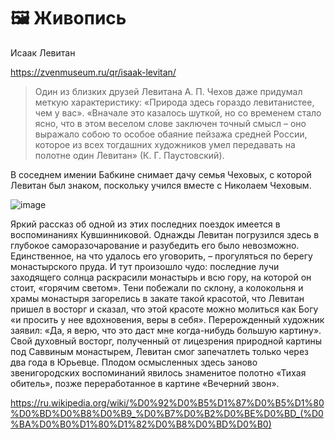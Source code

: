 
# 🖼️ Живопись




Исаак Левитан

https://zvenmuseum.ru/qr/isaak-levitan/


> Один из близких друзей Левитана А. П. Чехов даже придумал меткую характеристику: «Природа здесь гораздо левитанистее, чем у вас». «Вначале это казалось шуткой, но со временем стало ясно, что в этом веселом слове заключен точный смысл – оно выражало собою то особое обаяние пейзажа средней России, которое из всех тогдашних художников умел передавать на полотне один Левитан» (К. Г. Паустовский).


В соседнем имении Бабкине снимает дачу семья Чеховых, с которой Левитан был знаком, поскольку учился вместе с Николаем Чеховым. 


![image](https://github.com/user-attachments/assets/065f3e6e-b407-4517-ba26-d9f74362ec4c)


Яркий рассказ об одной из этих последних поездок имеется в воспоминаниях Кувшинниковой. Однажды Левитан погрузился здесь в глубокое саморазочарование и разубедить его было невозможно. Единственное, на что удалось его уговорить, – прогуляться по берегу монастырского пруда. И тут произошло чудо: последние лучи заходящего солнца раскрасили монастырь и всю гору, на которой он стоит, «горячим светом». Тени побежали по склону, а колокольня и храмы монастыря загорелись в закате такой красотой, что Левитан пришел в восторг и сказал, что этой красоте можно молиться как Богу «и просить у нее вдохновения, веры в себя». Перерожденный художник заявил: «Да, я верю, что это даст мне когда-нибудь большую картину». Свой духовный восторг, полученный от лицезрения природной картины под Саввиным монастырем, Левитан смог запечатлеть только через два года в Юрьевце. Плодом осмысленных здесь заново звенигородских воспоминаний явилось знаменитое полотно «Тихая обитель», позже переработанное в картине «Вечерний звон».

https://ru.wikipedia.org/wiki/%D0%92%D0%B5%D1%87%D0%B5%D1%80%D0%BD%D0%B8%D0%B9_%D0%B7%D0%B2%D0%BE%D0%BD_(%D0%BA%D0%B0%D1%80%D1%82%D0%B8%D0%BD%D0%B0)
